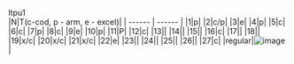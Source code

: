 ltpu1                                            
|N|T(c-cod, p - arm, e - excel)|
| ------ | ------ |
|1|p|
|2|c/p|
|3|e|
|4|p|
|5|c|
|6|с|
|7|p|
|8|c|
|9|e|
|10|p|
|11|P|
|12|c|
|13||
|14||
|15||
|16|c|
|17||
|18||
|19|x/c|
|20|x/c|
|21|x/c|
|22|e|
|23||
|24||
|25||
|26||
|27|c|
|regular|![image](https://github.com/user-attachments/assets/1662aaf2-ed65-4c03-9a5d-066793ee799a)|
